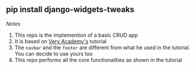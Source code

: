 ## pip install django-widgets-tweaks
*Notes*
1. This repo is the implemention of a basic CRUD app
2. It is based on [Very Academy's](https://www.youtube.com/watch?v=RwWhQTSV44Q) tutorial 
3. The `navbar` and the `footer` are different from what he used in the tutorial. You can decide to use yours too
4. This repo performs all the core functionalities as shown in the tutorial 
